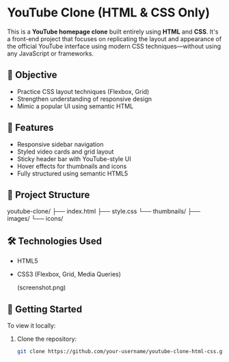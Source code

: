 # YouTube Clone (HTML & CSS Only)

This is a **YouTube homepage clone** built entirely using **HTML** and **CSS**. It's a front-end project that focuses on replicating the layout and appearance of the official YouTube interface using modern CSS techniques—without using any JavaScript or frameworks.

## 🎯 Objective

- Practice CSS layout techniques (Flexbox, Grid)
- Strengthen understanding of responsive design
- Mimic a popular UI using semantic HTML

## 🔧 Features

- Responsive sidebar navigation
- Styled video cards and grid layout
- Sticky header bar with YouTube-style UI
- Hover effects for thumbnails and icons
- Fully structured using semantic HTML5

## 📁 Project Structure

youtube-clone/
├── index.html
├── style.css
└── thumbnails/
├── images/
└── icons/


## 🛠 Technologies Used

- HTML5
- CSS3 (Flexbox, Grid, Media Queries)

  (screenshot.png)

  
## 🚀 Getting Started

To view it locally:

1. Clone the repository:
   ```bash
   git clone https://github.com/your-username/youtube-clone-html-css.git
